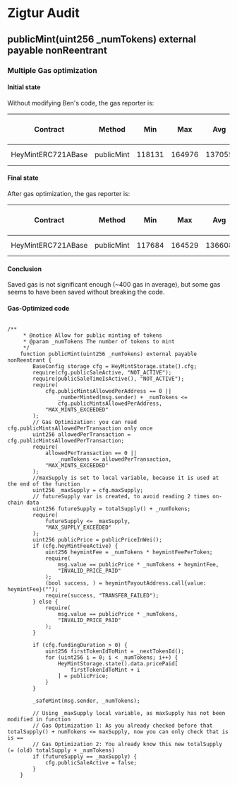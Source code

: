# Zigtur Audit

## publicMint(uint256 _numTokens) external payable nonReentrant

### Multiple Gas optimization

#### Initial state
Without modifying Ben's code, the gas reporter is:


|  Contract                  |  Method                                    |  Min        |  Max        |  Avg          |  # calls      |  usd (avg)  │
|----------------------------|--------------------------------------------|-------------|-------------|---------------|---------------|-------------|
|  HeyMintERC721ABase        |  publicMint                                |     118131  |     164976  |       137055  |           19  |  None       │



#### Final state
After gas optimization, the gas reporter is:

|  Contract                  |  Method                                    |  Min        |  Max        |  Avg          |  # calls      |  usd (avg)  │
|----------------------------|--------------------------------------------|-------------|-------------|---------------|---------------|-------------|
|  HeyMintERC721ABase        |  publicMint                                |     117684  |     164529  |       136608  |           19  |  None       │

#### Conclusion
Saved gas is not significant enough (~400 gas in average), but some gas seems to have been saved without breaking the code.


#### Gas-Optimized code
```

/**
     * @notice Allow for public minting of tokens
     * @param _numTokens The number of tokens to mint
     */
    function publicMint(uint256 _numTokens) external payable nonReentrant {
        BaseConfig storage cfg = HeyMintStorage.state().cfg;
        require(cfg.publicSaleActive, "NOT_ACTIVE");
        require(publicSaleTimeIsActive(), "NOT_ACTIVE");
        require(
            cfg.publicMintsAllowedPerAddress == 0 ||
                _numberMinted(msg.sender) + _numTokens <=
                cfg.publicMintsAllowedPerAddress,
            "MAX_MINTS_EXCEEDED"
        );
        // Gas Optimization: you can read cfg.publicMintsAllowedPerTransaction only once
        uint256 allowedPerTransaction = cfg.publicMintsAllowedPerTransaction;
        require(
            allowedPerTransaction == 0 ||
                _numTokens <= allowedPerTransaction,
            "MAX_MINTS_EXCEEDED"
        );
        //maxSupply is set to local variable, because it is used at the end of the function
        uint256 _maxSupply = cfg.maxSupply;
        // futureSupply var is created, to avoid reading 2 times on-chain data
        uint256 futureSupply = totalSupply() + _numTokens;
        require(
            futureSupply <= _maxSupply,
            "MAX_SUPPLY_EXCEEDED"
        );
        uint256 publicPrice = publicPriceInWei();
        if (cfg.heyMintFeeActive) {
            uint256 heymintFee = _numTokens * heymintFeePerToken;
            require(
                msg.value == publicPrice * _numTokens + heymintFee,
                "INVALID_PRICE_PAID"
            );
            (bool success, ) = heymintPayoutAddress.call{value: heymintFee}("");
            require(success, "TRANSFER_FAILED");
        } else {
            require(
                msg.value == publicPrice * _numTokens,
                "INVALID_PRICE_PAID"
            );
        }

        if (cfg.fundingDuration > 0) {
            uint256 firstTokenIdToMint = _nextTokenId();
            for (uint256 i = 0; i < _numTokens; i++) {
                HeyMintStorage.state().data.pricePaid[
                    firstTokenIdToMint + i
                ] = publicPrice;
            }
        }

        _safeMint(msg.sender, _numTokens);

        // Using _maxSupply local variable, as maxSupply has not been modified in function
        // Gas Optimization 1: As you already checked before that totalSupply() + numTokens <= maxSupply, now you can only check that is is ==
        // Gas Optimization 2: You already know this new totalSupply (= (old) totalSupply + _numTokens)
        if (futureSupply == _maxSupply) {
            cfg.publicSaleActive = false;
        }
    }
```

